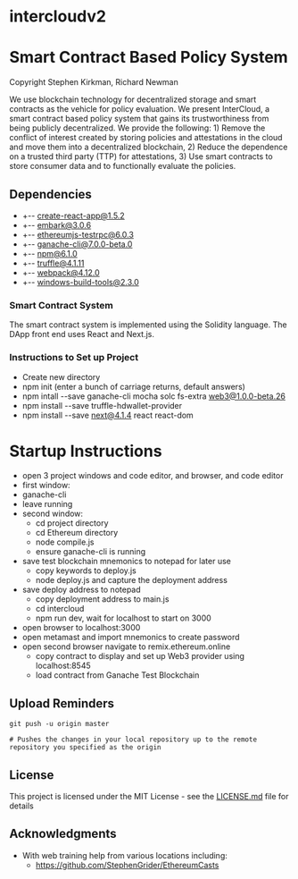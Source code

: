 # intercloudv2
# Smart Contract Based Policy System

Copyright Stephen Kirkman, Richard Newman

We use blockchain technology for decentralized storage and smart contracts as the vehicle for policy evaluation.  We present InterCloud, a smart contract based policy system that gains its trustworthiness from being publicly decentralized.  We provide the following:   1) Remove the conflict of interest created by storing policies and attestations in the cloud and move them into a decentralized blockchain, 2) Reduce the dependence on a trusted third party (TTP) for attestations, 3) Use smart contracts to store consumer data and to functionally evaluate the policies.

## Dependencies

*	+-- create-react-app@1.5.2
*	+-- embark@3.0.6
*	+-- ethereumjs-testrpc@6.0.3
*	+-- ganache-cli@7.0.0-beta.0
*	+-- npm@6.1.0
*	+-- truffle@4.1.11
*	+-- webpack@4.12.0
*	+-- windows-build-tools@2.3.0


### Smart Contract System

The smart contract system is implemented using the Solidity language.   The DApp front end uses React and Next.js.



### Instructions to Set up Project

*	Create new directory
*	npm init  (enter a bunch of carriage returns, default answers)
*	npm intall --save ganache-cli mocha solc fs-extra web3@1.0.0-beta.26
*	npm install --save truffle-hdwallet-provider
*	npm install --save next@4.1.4 react react-dom 



# Startup Instructions

*	open 3 project windows and code editor, and browser, and code editor
*	first window:
  * ganache-cli
  * leave running
* second window:
  * cd project directory
  * cd Ethereum directory
  * node compile.js
  * ensure ganache-cli is running
* save test blockchain mnemonics to notepad for later use
  * copy keywords to deploy.js
  * node deploy.js and capture the deployment address
* save deploy address to notepad
  * copy deployment address to main.js
  * cd intercloud
  * npm run dev, wait for localhost to start on 3000
*	open browser to localhost:3000
  * open metamast and import mnemonics to create password
* open second browser navigate to remix.ethereum.online
  * copy contract to display and set up Web3 provider using localhost:8545
  * load contract from Ganache Test Blockchain


## Upload Reminders

```
git push -u origin master

# Pushes the changes in your local repository up to the remote repository you specified as the origin
```


## License

This project is licensed under the MIT License - see the [LICENSE.md](LICENSE.md) file for details

## Acknowledgments

* With web training help from various locations including:
  * https://github.com/StephenGrider/EthereumCasts
